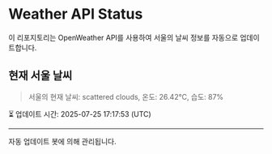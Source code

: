 
# Weather API Status

이 리포지토리는 OpenWeather API를 사용하여 서울의 날씨 정보를 자동으로 업데이트합니다.

## 현재 서울 날씨
> 서울의 현재 날씨: scattered clouds, 온도: 26.42°C, 습도: 87%

⏳ 업데이트 시간: 2025-07-25 17:17:53 (UTC)

---
자동 업데이트 봇에 의해 관리됩니다.
